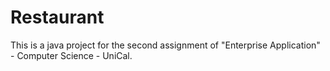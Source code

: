 # Restaurant
This is a java project for the second assignment of "Enterprise Application" - Computer Science - UniCal.
